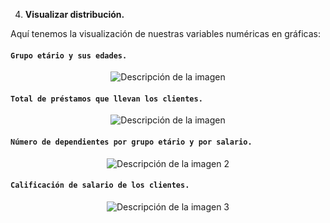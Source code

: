4. **Visualizar distribución.**

Aquí tenemos la visualización de nuestras variables numéricas en gráficas:

#### **`Grupo etário y sus edades.`**
<p align="center">
  <img src="https://github.com/user-attachments/assets/5eeb9fa2-9e65-4a0e-82d7-cafc224db995" alt="Descripción de la imagen"/>
</p>

#### **`Total de préstamos que llevan los clientes.`**

<p align="center">
  <img src="https://github.com/user-attachments/assets/d8a492c0-318e-425e-99de-4c52aa3aaa11" alt="Descripción de la imagen"/>
</p>


#### **`Número de dependientes por grupo etário y por salario.`**

<p align="center">
  <img src="https://github.com/user-attachments/assets/f3769db9-a67e-47b5-8f7b-03f8f8a33448" alt="Descripción de la imagen 2"/>
</p>


#### **`Calificación de salario de los clientes.`**

<p align="center">
  <img src="https://github.com/user-attachments/assets/cd077a7d-2086-479e-8f94-8277020a5f41" alt="Descripción de la imagen 3"/>
</p>

